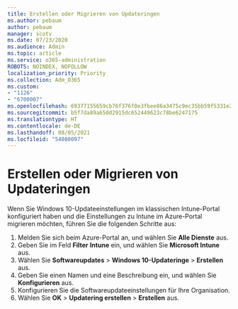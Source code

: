 ```yaml
---
title: Erstellen oder Migrieren von Updateringen
ms.author: pebaum
author: pebaum
manager: scotv
ms.date: 07/23/2020
ms.audience: Admin
ms.topic: article
ms.service: o365-administration
ROBOTS: NOINDEX, NOFOLLOW
localization_priority: Priority
ms.collection: Adm_O365
ms.custom:
- "1126"
- "6700007"
ms.openlocfilehash: 69377155659cb76f376f0e3fbee86a3475c9ec35bb59f5331e26ca15b12e548a
ms.sourcegitcommit: b5f7da89a650d2915dc652449623c78be6247175
ms.translationtype: HT
ms.contentlocale: de-DE
ms.lasthandoff: 08/05/2021
ms.locfileid: "54080097"
---
```

# <a name="create-or-migrate-update-rings"></a>Erstellen oder Migrieren von Updateringen

Wenn Sie Windows 10-Updateeinstellungen im klassischen Intune-Portal konfiguriert haben und die Einstellungen zu Intune im Azure-Portal migrieren möchten, führen Sie die folgenden Schritte aus:

1.  Melden Sie sich beim Azure-Portal an, und wählen Sie **Alle Dienste** aus.
2.  Geben Sie im Feld **Filter** **Intune** ein, und wählen Sie **Microsoft Intune** aus.
3.  Wählen Sie **Softwareupdates**  >  **Windows 10-Updateringe**  >  **Erstellen** aus.
4.  Geben Sie einen Namen und eine Beschreibung ein, und wählen Sie **Konfigurieren** aus.
5.  Konfigurieren Sie die Softwareupdateeinstellungen für Ihre Organisation.
6.  Wählen Sie **OK** > **Updatering erstellen** > **Erstellen** aus.